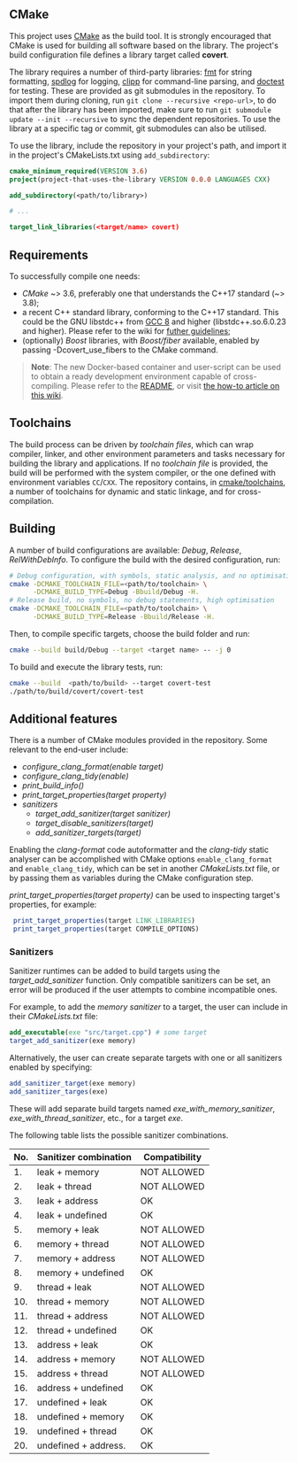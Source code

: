 ## CMake

This project uses [CMake](https://cmake.org/) as the build tool. It is
strongly encouraged that CMake is used for building all software based on the
library. The project's build configuration file defines a library target
called **covert**.

The library requires a number of third-party libraries:
[fmt](https://github.com/fmtlib/fmt) for string formatting,
[spdlog](https://github.com/gabime/spdlog) for logging,
[clipp](https://github.com/muellan/clipp) for command-line parsing, and
[doctest](https://github.com/onqtam/doctest) for testing. These are provided
as git submodules in the repository. To import them during cloning, run `git
clone --recursive <repo-url>`, to do that after the library has been imported,
make sure to run `git submodule update --init --recursive` to sync the
dependent repositories. To use the library at a specific tag or commit, git
submodules can also be utilised.

To use the library, include the repository in your project's path, and import
it in the project's CMakeLists.txt using `add_subdirectory`:

```cmake
cmake_minimum_required(VERSION 3.6)
project(project-that-uses-the-library VERSION 0.0.0 LANGUAGES CXX)

add_subdirectory(<path/to/library>)

# ...

target_link_libraries(<target/name> covert)

```

## Requirements

To successfully compile one needs:

- *CMake* ~> 3.6, preferably one that understands the C++17 standard (~> 3.8);
- a recent C++ standard library, conforming to the C++17 standard. This could be
  the GNU libstdc++ from [GCC 8] and higher (libstdc++.so.6.0.23 and higher).
  Please refer to the wiki for [futher guidelines];
- (optionally) *Boost* libraries, with *Boost/fiber* available,
  enabled by passing -Dcovert_use_fibers to the CMake command.

[GCC 8]: https://gcc.gnu.org/projects/cxx-status.html#cxx17
[futher guidelines]: https://gitlab.ethz.ch/tec/research/data_leakage_evaluation/app_lib/wikis/How-to-use-the-library%3F

> __Note__: The new Docker-based container and user-script can be used to obtain a ready development environment capable of cross-compiling. Please refer to the [README](https://gitlab.ethz.ch/tec/research/benchmark_suite/app_lib/blob/master/tools/docker/README.md), or visit [the how-to article on this wiki](2.-How-to's/Dockerised-build-environment).

## Toolchains

The build process can be driven by *toolchain files*, which can wrap compiler,
linker, and other environment parameters and tasks necessary for building the
library and applications. If no *toolchain file* is provided, the build will
be performed with the system compiler, or the one defined with environment
variables `CC`/`CXX`. The repository contains, in
[cmake/toolchains](cmake/toolchains), a number of toolchains for dynamic and
static linkage, and for cross-compilation.

## Building

A number of build configurations are available: *Debug*, *Release*,
*RelWithDebInfo*. To configure the build with the desired configuration, run:

```bash
# Debug configuration, with symbols, static analysis, and no optimisation
cmake -DCMAKE_TOOLCHAIN_FILE=<path/to/toolchain> \
      -DCMAKE_BUILD_TYPE=Debug -Bbuild/Debug -H.
# Release build, no symbols, no debug statements, high optimisation
cmake -DCMAKE_TOOLCHAIN_FILE=<path/to/toolchain> \
      -DCMAKE_BUILD_TYPE=Release -Bbuild/Release -H.
```

Then, to compile specific targets, choose the build folder and run:

```bash
cmake --build build/Debug --target <target name> -- -j 0
```

To build and execute the library tests, run:

```bash
cmake --build  <path/to/build> --target covert-test
./path/to/build/covert/covert-test
```

## Additional features

There is a number of CMake modules provided in the repository. Some relevant to the end-user include:

- *configure_clang_format(_enable_ _target_)*
- *configure_clang_tidy(_enable_)*
- *print_build_info()*
- *print_target_properties(_target_ _property_)*
- *sanitizers*
    + *target_add_sanitizer(_target_ _sanitizer_)*
    + *target_disable_sanitizers(_target_)*
    + *add_sanitizer_targets(_target_)*

Enabling the *clang-format* code autoformatter and the *clang-tidy* static analyser can be accomplished with CMake options `enable_clang_format` and `enable_clang_tidy`, which can be set in another *CMakeLists.txt* file, or by passing them as variables during the CMake configuration step.

*print_target_properties(_target_ _property_)* can be used to inspecting  target's properties, for example:

```CMake
 print_target_properties(target LINK_LIBRARIES)
 print_target_properties(target COMPILE_OPTIONS)
```

### Sanitizers

Sanitizer runtimes can be added to build targets using the *target_add_sanitizer* function. Only compatible sanitizers can be set, an error will be produced if the user attempts to combine incompatible ones. 

For example, to add the *memory sanitizer* to a target, the user can include in their *CMakeLists.txt* file:

```cmake
add_executable(exe "src/target.cpp") # some target
target_add_sanitizer(exe memory)
```

Alternatively, the user can create separate targets with one or all sanitizers enabled by specifying:

```cmake
add_sanitizer_target(exe memory)
add_sanitizer_targes(exe)
```

These will add separate build targets named *exe_with_memory_sanitizer*, *exe_with_thread_sanitizer*, etc., for a target *exe*.

The following table lists the possible sanitizer combinations.

| No. |  Sanitizer combination | Compatibility |
|:--- | ---------------------- | ------------- |
| 1.  | leak      + memory     | NOT ALLOWED   |
| 2.  | leak      + thread     | NOT ALLOWED   |
| 3.  | leak      + address    | OK            |
| 4.  | leak      + undefined  | OK            |
| 5.  | memory    + leak       | NOT ALLOWED   |
| 6.  | memory    + thread     | NOT ALLOWED   |
| 7.  | memory    + address    | NOT ALLOWED   |
| 8.  | memory    + undefined  | OK            |
| 9.  | thread    + leak       | NOT ALLOWED   |
| 10. | thread    + memory     | NOT ALLOWED   |
| 11. | thread    + address    | NOT ALLOWED   |
| 12. | thread    + undefined  | OK            |
| 13. | address   + leak       | OK            |
| 14. | address   + memory     | NOT ALLOWED   |
| 15. | address   + thread     | NOT ALLOWED   |
| 16. | address   + undefined  | OK            |
| 17. | undefined + leak       | OK            |
| 18. | undefined + memory     | OK            |
| 19. | undefined + thread     | OK            |
| 20. | undefined + address.   | OK            |
